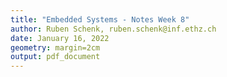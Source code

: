 ```yaml
---
title: "Embedded Systems - Notes Week 8"
author: Ruben Schenk, ruben.schenk@inf.ethz.ch
date: January 16, 2022
geometry: margin=2cm
output: pdf_document
---
```

